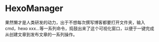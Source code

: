 # **HexoManager**



果然懒才是人类研发的动力，出于不想每次撰写博客都要打开文件夹，输入cmd，hexo xxx...等一系列命令，捣鼓出来了这个可视化窗口，以便于一键完成从创建文章到发布文章的一系列操作。

